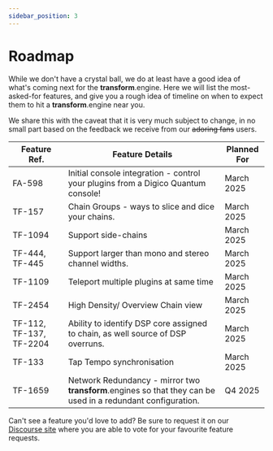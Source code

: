 ```yaml
---
sidebar_position: 3
---
```


# Roadmap

While we don't have a crystal ball, we do at least have a good idea of what's coming next for the **transform**.engine. Here we will list the most-asked-for features, and give you a rough idea of timeline on when to expect them to hit a **transform**.engine near you.

We share this with the caveat that it is very much subject to change, in no small part based on the
feedback we receive from our ~~adoring fans~~ users.

| Feature Ref. | Feature Details                                                                                                                           | Planned For   |
| ------------ | ----------------------------------------------------------------------------------------------------------------------------------------- | ------------- |
| FA-598       | Initial console integration - control your plugins from a Digico Quantum console! | March 2025 |
| TF-157       | Chain Groups - ways to slice and dice your chains. | March 2025 |
| TF-1094      | Support side-chains | March 2025 |
| TF-444, TF-445  | Support larger than mono and stereo channel widths. | March 2025 |
| TF-1109     | Teleport multiple plugins at same time | March 2025 |
| TF-2454     | High Density/ Overview Chain view | March 2025 |
| TF-112, TF-137, TF-2204 | Ability to identify DSP core assigned to chain, as well source of DSP overruns. | March 2025 |
| TF-133      | Tap Tempo synchronisation | March 2025 |
| TF-1659      | Network Redundancy - mirror two **transform**.engines so that they can be used in a redundant configuration.                              | Q4 2025          |

Can't see a feature you'd love to add? Be sure to request it on our [Discourse
site](https://discourse.fourieraudio.com) where you are able to vote for your favourite feature
requests.

